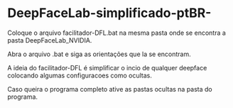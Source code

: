 # DeepFaceLab-simplificado-ptBR-
 
Coloque o arquivo facilitador-DFL.bat na mesma pasta onde se encontra a pasta DeepFaceLab_NVIDIA.

Abra o arquivo .bat e siga as orientações que la se encontram.

A ideia do facilitador-DFL é simplificar o incio de qualquer deepface colocando algumas configuracoes como ocultas.

Caso queira o programa completo ative as pastas ocultas na pasta do programa.
